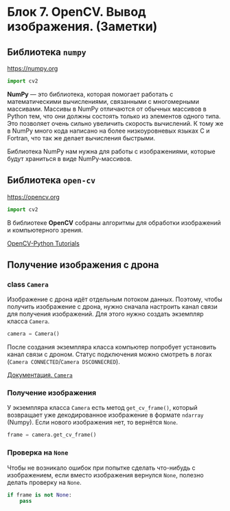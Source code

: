 # Блок 7. OpenCV. Вывод изображения. (Заметки)

## Библиотека `numpy`
<https://numpy.org>

```python
import cv2
```

**NumPy** — это библиотека, которая помогает работать с математическими вычислениями, связанными с многомерными массивами. Массивы в NumPy отличаются от обычных массивов в Python тем, что они должны состоять только из элементов одного типа. Это позволяет очень сильно увеличить скорость вычислений. К тому же в NumPy много кода написано на более низкоуровневых языках C и Fortran, что так же делает вычисления быстрыми.

Библиотека NumPy нам нужна для работы с изображениями, которые будут храниться в виде NumPy-массивов.

## Библиотека `open-cv`
<https://opencv.org>

```python
import cv2
```

В библиотеке **OpenCV** собраны алгоритмы для обработки изображений и компьютерного зрения.

[OpenCV-Python Tutorials](https://docs.opencv.org/4.x/d6/d00/tutorial_py_root.html)

## Получение изображения с дрона
### class `Сamera`

Изображение с дрона идёт отдельным потоком данных. Поэтому, чтобы получить изображение с дрона, нужно сначала настроить канал связи для получения изображений. Для этого нужно создать экземпляр класса `Camera`.

```python
camera = Camera()
```

После создания экземпляра класса компьютер попробует установить канал связи с дроном. Статус подключения можно смотреть в логах (`Camera CONNECTED`/`Camera DSCONNECRED`).

[Документация. `Camera`](https://docs.geoscan.ru/pioneer/programming/python/pioneer-sdk-methods.html#Camera)

### Получение изображения

У экземпляра класса `Camera` есть метод `get_cv_frame()`, который возвращает уже декодированное изображение в формате `ndarray` (Numpy). Если нового изображения нет, то вернётся `None`.

```python
frame = camera.get_cv_frame()
```

### Проверка на `None`

Чтобы не возникало ошибок при попытке сделать что-нибудь с изображением, если вместо изображения вернулся `None`, полезно делать проверку на `None`.

```python
if frame is not None:
    pass
```